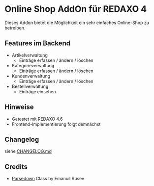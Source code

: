Online Shop AddOn für REDAXO 4
============================

Dieses Addon bietet die Möglichkeit ein sehr einfaches Online-Shop
zu betreiben.


Features im Backend
-------------------
* Artikelverwaltung
	* Einträge erfassen / ändern / löschen
* Kategorieverwaltung
	* Einträge erfassen / ändern / löschen
* Kundenverwaltung
	* Einträge erfassen / ändern / löschen
* Bestellverwaltung
	* Einträge einsehen



Hinweise
--------

* Getestet mit REDAXO 4.6
* Frontend-Implementierung folgt demnächst

Changelog
---------

siehe [CHANGELOG.md](CHANGELOG.md)

Credits
-------

* [Parsedown](http://parsedown.org/) Class by Emanuil Rusev
